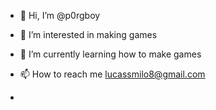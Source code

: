 - 👋 Hi, I’m @p0rgboy
- 👀 I’m interested in making games
- 🌱 I’m currently learning how to make games

- 📫 How to reach me lucassmilo8@gmail.com
- 

<!---
p0rgboy/p0rgboy is a ✨ special ✨ repository because its `README.md` (this file) appears on your GitHub profile.
You can click the Preview link to take a look at your changes.
--->
